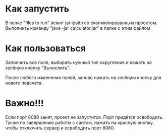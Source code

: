 # Как запустить
В папке "files to run" лежит jar-файл со скопмилированным проектом.
Выполнить команду "java -jar calculator.jar" в папке с этим файлом 

# Как пользоваться

Заполнить все поля, выбирать нужный тип округления и нажать на зелёную кнопку "Вычислить".  

После любого изменения полей, заново нажать на зелёную кнопку для нового подсчёта.

# Важно!!!
Если порт 8080 занят, проект не запустится. Порт придётся освободить. Также по завершению работы с сайтом, нажать на красную кнопку, чтобы отключить сервер и освободить порт 8080.